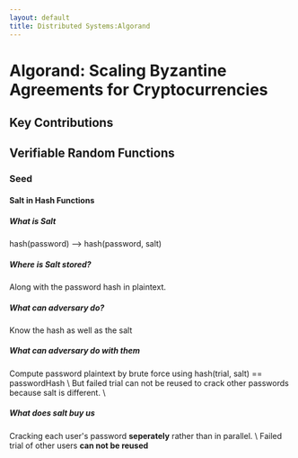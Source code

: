 ```yaml
---
layout: default
title: Distributed Systems:Algorand
---
```

# Algorand: Scaling Byzantine Agreements for Cryptocurrencies
## Key Contributions
## Verifiable Random Functions
### Seed
#### Salt in Hash Functions
##### What is Salt
hash(password) --> hash(password, salt)
##### Where is Salt stored?
Along with the password hash in plaintext.
##### What can adversary do?
Know the hash as well as the salt
##### What can adversary do with them
Compute password plaintext by brute force using hash(trial, salt) == passwordHash \\
But failed trial can not be reused to crack other passwords because salt is different. \
##### What does salt buy us
Cracking each user's password **seperately** rather than in parallel. \\
Failed trial of other users **can not be reused**



